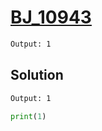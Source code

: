# [BJ_10943](https://acmicpc.net/problem/10943)



```txt
Output: 1
```

## Solution

```txt
Output: 1
```

```py
print(1)
```
